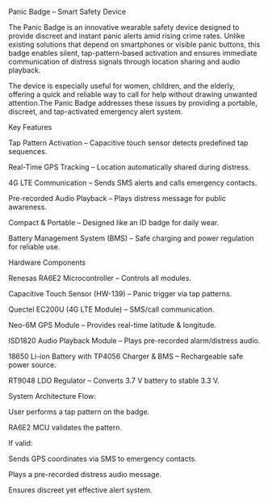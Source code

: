 Panic Badge – Smart Safety Device

The Panic Badge is an innovative wearable safety device designed to provide discreet and instant panic alerts amid rising crime rates. Unlike existing solutions that depend on smartphones or visible panic buttons, this badge enables silent, tap-pattern-based activation and ensures immediate communication of distress signals through location sharing and audio playback.

The device is especially useful for women, children, and the elderly, offering a quick and reliable way to call for help without drawing unwanted attention.The Panic Badge addresses these issues by providing a portable, discreet, and tap-activated emergency alert system.

Key Features

Tap Pattern Activation – Capacitive touch sensor detects predefined tap sequences.

Real-Time GPS Tracking – Location automatically shared during distress.

4G LTE Communication – Sends SMS alerts and calls emergency contacts.

Pre-recorded Audio Playback – Plays distress message for public awareness.

Compact & Portable – Designed like an ID badge for daily wear.

Battery Management System (BMS) – Safe charging and power regulation for reliable use.

Hardware Components

Renesas RA6E2 Microcontroller – Controls all modules.

Capacitive Touch Sensor (HW-139) – Panic trigger via tap patterns.

Quectel EC200U (4G LTE Module) – SMS/call communication.

Neo-6M GPS Module – Provides real-time latitude & longitude.

ISD1820 Audio Playback Module – Plays pre-recorded alarm/distress audio.

18650 Li-ion Battery with TP4056 Charger & BMS – Rechargeable safe power source.

RT9048 LDO Regulator – Converts 3.7 V battery to stable 3.3 V.

System Architecture Flow:

User performs a tap pattern on the badge.

RA6E2 MCU validates the pattern.

If valid:

Sends GPS coordinates via SMS to emergency contacts.

Plays a pre-recorded distress audio message.

Ensures discreet yet effective alert system.


